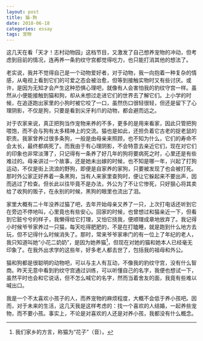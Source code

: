 ```yaml
---
layout: post
title: 猫·狗
date: 2018-06-18
categories: essay
tags: 宠物
---
```


这几天在看「天才！志村动物园」这档节目，又激发了自己想养宠物的冲动，但考虑到目前的情况，连再养一条豹纹守宫都觉得吃力，也只能打消其他的想法了。

老实说，我并不觉得自己是一个动物爱好者，对于动物，我一向抱着一种复杂的情感，从电视上看到它们的可爱之态会被治愈，但等到接触实物时又有些讨厌。或许，是因为无知才会产生这种恐惧心理吧，就像有人会害怕我的豹纹守宫一样。虽然从小便能接触到猫和狗，却从未想过走进它们的世界去了解它们。上小学的时候，在追逐跑出家里的小狗时被它咬了一口，虽然伤口很轻很轻，但还是留下了心理阴影，不仅是狗，只要是看到尖牙利爪的动物，都会避而远之。

对于农家来说，真正把狗当作宠物来养的不多，更多的是用来看家，因此只管把狗喂饱，而不会与狗有太多精神上的交流。猫也是如此，还担负着它古老的捉老鼠的职责。我家曾养过很多条狗，一般是由母亲来照顾，也不知为什么，它们的寿命不会太长，最终都病死了。而我由于有心理阴影，不会特意去亲近它们，现在对它们的印象也非常淡薄了，只记得有一条养了好几年的狗将要病死之时，心里还是有些难过的。母亲讲过一个故事，还是她未出嫁的时候，也不知是哪一年，兴起了打狗运动，不仅是街上流浪的野狗，即便是自家养的家狗，只要被发现了也会被打死。那时外公家正好养着一条黑狗，当有人来家里查狗时，便让它躲起来不要出声，因而逃过了检查。但长此以往毕竟不是办法，外公为了不让它惨死，只好狠心将其卖给了收狗的贩子，在永别的时候，黑狗的眼里也流出了泪。

家里大概有二十年没养过猫了吧，去年开始母亲又养了一只，上次打电话还听到它在旁边不停地叫，心里竟也有些安心。回家的时候，也曾想过和猫亲近一下，但看到它脏兮兮的样子，我懒得给它打理，又怕它挠我，便顺理成章地放弃了。我记得小时候爷爷家养过一只猫，每天吃得肥肥的，不是在打瞌睡，就是跑到什么地方去玩，但不记得什么时候消失了。那时，常来爷爷家串门的有一位上了年纪的老人，我只知道叫她“小花二奶奶”，是因为她养猫[^1]，但现在对她的猫和她本人已经毫无印象了。在我外出求学的这些年，好多老人都去世了，包括我的祖母和外公。

猫和狗都是很聪明的动物吧，可以与主人有互动，不像我的豹纹守宫，没有什么智商。昨天无意中看到豹纹守宫通过训练，可以听懂自己的名字，我便也想试一下，虽然平时也会和它说话，但不怎么喊它的名字，然而当着舍友的面，我竟有些难以喊出口。

我是一个不太喜欢小孩子的人，而养宠物的麻烦程度，大概不会低于养小孩吧。因而，对于未来的生活，这几天我是这样考虑的：找一个喜欢的人结婚，一起养些宠物，而不要小孩。事实上，不论是对喜欢的人还是对养小孩，我都没有什么概念。

[^1]: 我们家乡的方言，称猫为“花子”（音）。
